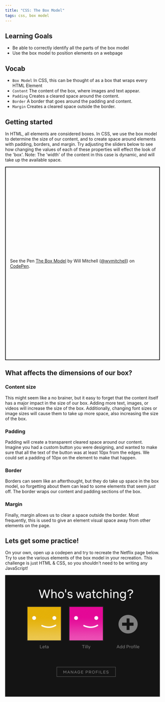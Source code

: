 ```yaml
---
title: "CSS: The Box Model"
tags: css, box model
---
```


## Learning Goals

* Be able to correctly identify all the parts of the box model
* Use the box model to position elements on a webpage

## Vocab

- `Box Model` In CSS, this can be thought of as a box that wraps every HTML Element
- `Content` The content of the box, where images and text appear.
- `Padding` Creates a cleared space around the content.
- `Border` A border that goes around the padding and content.
- `Margin` Creates a cleared space outside the border.

## Getting started

In HTML, all elements are considered boxes. In CSS, we use the box model to
determine the size of our content, and to create space around 
elements with padding, borders, and margin. Try adjusting the sliders 
below to see how changing the values of each of these properties will 
effect the look of the 'box'. Note: The 'width' of the content in this case is
dynamic, and will take up the available space.

<p class="codepen" data-height="630" data-theme-id="light" data-default-tab="html,result" data-user="wvmitchell" data-slug-hash="ExjOKLB" style="height: 630px; box-sizing: border-box; display: flex; align-items: center; justify-content: center; border: 2px solid; margin: 1em 0; padding: 1em;" data-pen-title="The Box Model">
  <span>See the Pen <a href="https://codepen.io/wvmitchell/pen/ExjOKLB">
  The Box Model</a> by Will Mitchell (<a href="https://codepen.io/wvmitchell">@wvmitchell</a>)
  on <a href="https://codepen.io">CodePen</a>.</span>
</p>
<script async src="https://static.codepen.io/assets/embed/ei.js"></script>

## What affects the dimensions of our box?

### Content size

This might seem like a no brainer, but it easy to forget that the content itself
has a major impact in the size of our box. Adding more text, images, or videos
will increase the size of the box. Additionally, changing font sizes or image
sizes will cause them to take up more space, also increasing the size of the
box.

### Padding

Padding will create a transparent cleared space around our content. Imagine you
had a custom button you were designing, and wanted to make sure that all the
text of the button was at least 10px from the edges. We could set a padding of
10px on the element to make that happen.

### Border

Borders can seem like an afterthought, but they do take up space in the box
model, so forgetting about them can lead to some elements that seem *just* off.
The border wraps our content and padding sections of the box.

### Margin

Finally, margin allows us to clear a space outside the border. Most frequently,
this is used to give an element visual space away from other elements on the
page.


## Lets get some practice!

On your own, open up a codepen and try to recreate the Netflix page below. Try
to use the various elements of the box model in your recreation. This challenge
is just HTML & CSS, so you shouldn't need to be writing any JavaScript!

<img class="medium" src="./assets/images/css/netflix-screen.png">
